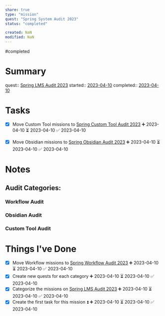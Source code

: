 ```yaml
---
share: true
type: "mission"
quest: "Spring System Audit 2023"
status: "completed"

created: NaN 
modified: NaN
---
```

#completed  
# Summary
quest:: [Spring LMS Audit 2023](./Spring%20LMS%20Audit%202023.md)
started:: [2023-04-10](./2023-04-10.md)
completed:: [2023-04-10](./2023-04-10.md)
# Tasks
- [x] Move Custom Tool missions to [Spring Custom Tool Audit 2023](./Spring%20Custom%20Tool%20Audit%202023.md) ➕ 2023-04-10 ⏳ 2023-04-10 ✅ 2023-04-10
- [x] Move Obsidian missions to [Spring Obsidian Audit 2023](./Spring%20Obsidian%20Audit%202023.md) ➕ 2023-04-10 ⏳ 2023-04-10 ✅ 2023-04-10


# Notes
## Audit Categories:
### Workflow Audit
### Obsidian Audit
### Custom Tool Audit
# Things I've Done
- [x] Move Workflow missions to [Spring Workflow Audit 2023](./Spring%20Workflow%20Audit%202023.md) ➕ 2023-04-10 ⏳ 2023-04-10 ✅ 2023-04-10
- [x] Create new quests for each category ➕ 2023-04-10 ⏳ 2023-04-10 ✅ 2023-04-10
- [x] Categorize the missions on [Spring LMS Audit 2023](./Spring%20LMS%20Audit%202023.md) ➕ 2023-04-10 ⏳ 2023-04-10 ✅ 2023-04-10
- [x] Create the first task for this mission ⏫ ➕ 2023-04-10 ⏳ 2023-04-10 ✅ 2023-04-10